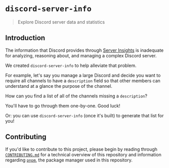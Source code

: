 # `discord-server-info`

> Explore Discord server data and statistics

## Introduction

The information that Discord provides through
[Server Insights](https://support.discord.com/hc/en-us/articles/360032807371-Server-Insights-FAQ)
is inadequate for analyzing, reasoning about, and managing a complex Discord
server.

We created `discord-server-info` to help alleviate that problem.

For example, let's say you manage a large Discord and decide you want to require
all channels to have a `description` field so that other members can understand
at a glance the purpose of the channel.

How can you find a list of all of the channels missing a `description`?

You'll have to go through them one-by-one. Good luck!

Or: you can use `discord-server-info` (once it's built) to generate that list
for you!

## Contributing

If you'd like to contribute to this project, please begin by reading through
[`CONTRIBUTING.md`](./CONTRIBUTING.md) for a technical overview of this
repository and information regarding [`pnpm`](https://pnpm.io/), the package
manager used in this repository.
